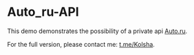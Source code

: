 # Auto_ru-API
This demo demonstrates the possibility of a private api [Auto.ru](Auto.ru).

For the full version, please contact me: [t.me/Kolsha](t.me/Kolsha).
